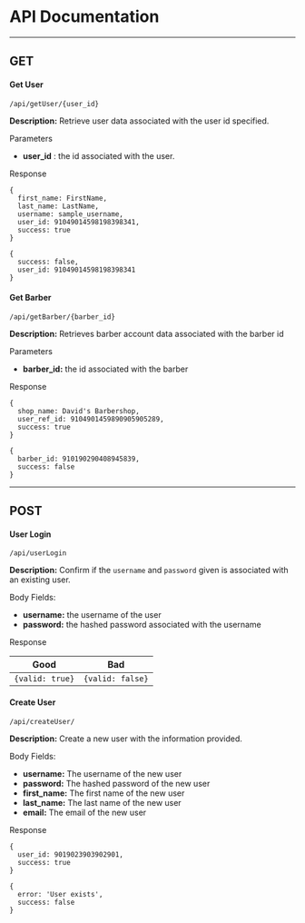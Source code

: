 # API Documentation
------
## GET

#### Get User

`/api/getUser/{user_id}`

**Description:** Retrieve user data associated with the user id specified.

Parameters
* **user_id** : the id associated with the user.

Response
```
{
  first_name: FirstName,
  last_name: LastName,
  username: sample_username,
  user_id: 91049014598198398341,
  success: true
}
```
```
{
  success: false,
  user_id: 91049014598198398341
}
```

#### Get Barber
`/api/getBarber/{barber_id}`

**Description:** Retrieves barber account data associated with the barber id

Parameters
* **barber_id:** the id associated with the barber

Response
```
{
  shop_name: David's Barbershop,
  user_ref_id: 9104901459890905905289,
  success: true
}
```
```
{
  barber_id: 910190290408945839,
  success: false
}
```
------
## POST

#### User Login
`/api/userLogin`

**Description:** Confirm if the `username` and `password` given is associated with an existing
user.

Body Fields:
* **username:** the username of the user
* **password:** the hashed password associated with the username

Response

| Good        | Bad           |
| ------------- |:-------------:|
| ```{valid: true}```     | ```{valid: false}``` |

#### Create User
`/api/createUser/`

**Description:** Create a new user with the information provided.

Body Fields:
* **username:** The username of the new user
* **password:** The hashed password of the new user
* **first_name:** The first name of the new user
* **last_name:** The last name of the new user
* **email:** The email of the new user

Response
```
{
  user_id: 9019023903902901,
  success: true
}
```
```
{
  error: 'User exists',
  success: false
}
```
